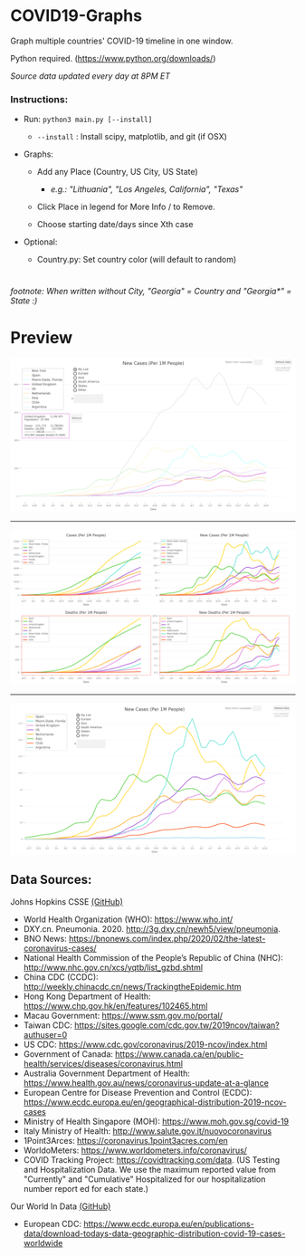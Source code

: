 # COVID19-Graphs
Graph multiple countries' COVID-19 timeline in one window. 

Python required. (https://www.python.org/downloads/)

*Source data updated every day at 8PM ET*

### Instructions:

* Run: `python3 main.py [--install]`
  * `--install` : Install scipy, matplotlib, and git (if OSX)
 
* Graphs:
  * Add any Place (Country, US City, US State)
  
    - *e.g.: "Lithuania", "Los Angeles, California", "Texas"*
  * Click Place in legend for More Info / to Remove.
  * Choose starting date/days since Xth case
 

* Optional:
  * Country.py: Set country color (will default to random)
 
#
*footnote: When written without City, "Georgia" = Country and "Georgia\*" = State :)*



# Preview

![Image of Selected](https://github.com/alainrochette/COVID19-Graphs/blob/master/Example%20Images/selected.png)
___
![Image of All](https://github.com/alainrochette/COVID19-Graphs/blob/master/Example%20Images/all.png)
___
![Image of New Cases](https://github.com/alainrochette/COVID19-Graphs/blob/master/Example%20Images/newCases.png)


## Data Sources:
Johns Hopkins CSSE [(GitHub)](https://github.com/CSSEGISandData/COVID-19.git)
- World Health Organization (WHO): https://www.who.int/ 
- DXY.cn. Pneumonia. 2020. http://3g.dxy.cn/newh5/view/pneumonia. 
- BNO News: https://bnonews.com/index.php/2020/02/the-latest-coronavirus-cases/ 
- National Health Commission of the People’s Republic of China (NHC): http://www.nhc.gov.cn/xcs/yqtb/list_gzbd.shtml 
- China CDC (CCDC): http://weekly.chinacdc.cn/news/TrackingtheEpidemic.htm 
- Hong Kong Department of Health: https://www.chp.gov.hk/en/features/102465.html 
- Macau Government: https://www.ssm.gov.mo/portal/ 
- Taiwan CDC: https://sites.google.com/cdc.gov.tw/2019ncov/taiwan?authuser=0 
- US CDC: https://www.cdc.gov/coronavirus/2019-ncov/index.html 
- Government of Canada: https://www.canada.ca/en/public-health/services/diseases/coronavirus.html 
- Australia Government Department of Health: https://www.health.gov.au/news/coronavirus-update-at-a-glance 
- European Centre for Disease Prevention and Control (ECDC): https://www.ecdc.europa.eu/en/geographical-distribution-2019-ncov-cases
- Ministry of Health Singapore (MOH): https://www.moh.gov.sg/covid-19
- Italy Ministry of Health: http://www.salute.gov.it/nuovocoronavirus
- 1Point3Arces: https://coronavirus.1point3acres.com/en
- WorldoMeters: https://www.worldometers.info/coronavirus/
- COVID Tracking Project: https://covidtracking.com/data. (US Testing and Hospitalization Data. We use the maximum reported value from "Currently" and "Cumulative" Hospitalized for our hospitalization number report ed for each state.)


Our World In Data [(GitHub)](https://github.com/owid/covid-19-data.git)
- European CDC: https://www.ecdc.europa.eu/en/publications-data/download-todays-data-geographic-distribution-covid-19-cases-worldwide


